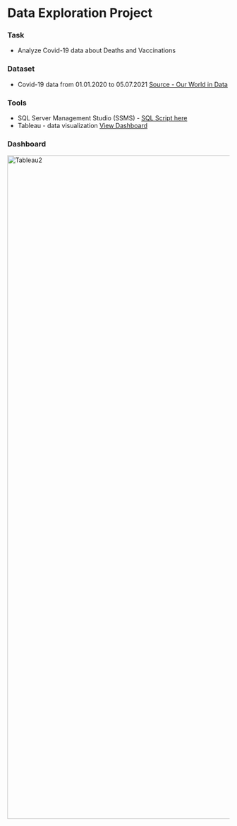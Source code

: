 # Data Exploration Project 
### Task
- Analyze Covid-19 data about Deaths and Vaccinations 
### Dataset
- Covid-19 data from 01.01.2020 to 05.07.2021 [Source - Our World in Data](https://ourworldindata.org/covid-deaths)
### Tools
- SQL Server Management Studio (SSMS) - [SQL Script here](https://github.com/Ciachula/Portfolio/blob/main/Covid-19-dataset/Covid%20Portfolio%20Project.sql)
- Tableau - data visualization [View Dashboard](https://public.tableau.com/app/profile/goodgrenade/viz/CovidStats-PortfolioProject/Dashboard1)
### Dashboard
<img width="1500" alt="Tableau2" src="https://user-images.githubusercontent.com/31890259/191465206-50ca2f02-d0af-4f86-a993-31f7359282c7.png">
